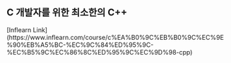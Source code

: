 <h2>C 개발자를 위한 최소한의 C++</h2>
[Inflearn Link](https://www.inflearn.com/course/c%EA%B0%9C%EB%B0%9C%EC%9E%90%EB%A5%BC-%EC%9C%84%ED%95%9C-%EC%B5%9C%EC%86%8C%ED%95%9C%EC%9D%98-cpp)

